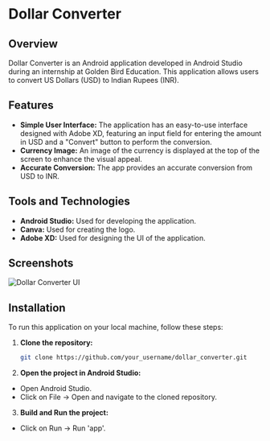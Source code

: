 # Dollar Converter

## Overview
Dollar Converter is an Android application developed in Android Studio during an internship at Golden Bird Education. This application allows users to convert US Dollars (USD) to Indian Rupees (INR). 

## Features
- **Simple User Interface:** The application has an easy-to-use interface designed with Adobe XD, featuring an input field for entering the amount in USD and a "Convert" button to perform the conversion.
- **Currency Image:** An image of the currency is displayed at the top of the screen to enhance the visual appeal.
- **Accurate Conversion:** The app provides an accurate conversion from USD to INR.

## Tools and Technologies
- **Android Studio:** Used for developing the application.
- **Canva:** Used for creating the logo.
- **Adobe XD:** Used for designing the UI of the application.

## Screenshots
![Dollar Converter UI](path_to_screenshot)

## Installation
To run this application on your local machine, follow these steps:

1. **Clone the repository:**
   ```bash
   git clone https://github.com/your_username/dollar_converter.git

2. **Open the project in Android Studio:**
- Open Android Studio.
- Click on File -> Open and navigate to the cloned repository.
3. **Build and Run the project:**
- Click on Run -> Run 'app'.
